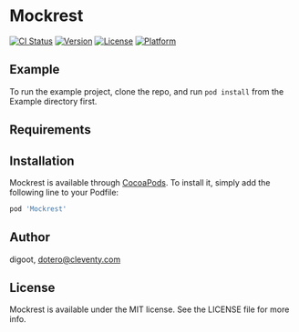 # Mockrest

[![CI Status](https://img.shields.io/travis/digoot/Mockrest.svg?style=flat)](https://travis-ci.org/digoot/Mockrest)
[![Version](https://img.shields.io/cocoapods/v/Mockrest.svg?style=flat)](https://cocoapods.org/pods/Mockrest)
[![License](https://img.shields.io/cocoapods/l/Mockrest.svg?style=flat)](https://cocoapods.org/pods/Mockrest)
[![Platform](https://img.shields.io/cocoapods/p/Mockrest.svg?style=flat)](https://cocoapods.org/pods/Mockrest)

## Example

To run the example project, clone the repo, and run `pod install` from the Example directory first.

## Requirements

## Installation

Mockrest is available through [CocoaPods](https://cocoapods.org). To install
it, simply add the following line to your Podfile:

```ruby
pod 'Mockrest'
```

## Author

digoot, dotero@cleventy.com

## License

Mockrest is available under the MIT license. See the LICENSE file for more info.
